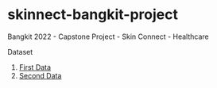 # skinnect-bangkit-project
Bangkit 2022 - Capstone Project - Skin Connect - Healthcare

Dataset
1. [First Data](https://www.kaggle.com/datasets/nodoubttome/skin-cancer9-classesisic)
2. [Second Data](https://www.kaggle.com/datasets/kmader/skin-cancer-mnist-ham10000)
